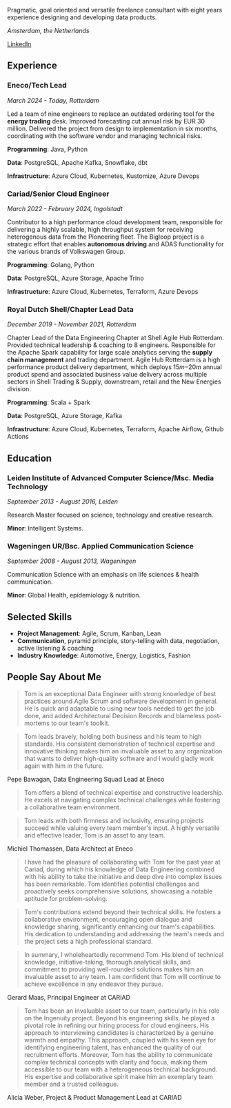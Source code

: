 Pragmatic, goal oriented and versatile freelance consultant with eight years experience designing and developing data products. 

*Amsterdam, the Netherlands*

[LinkedIn](https://www.linkedin.com/in/tomrijntjes/)

## Experience

### **Eneco**/Tech Lead

*March 2024 - Today, Rotterdam*

Led a team of nine engineers to replace an outdated ordering tool for the **energy trading** desk. Improved forecasting cut annual risk by EUR 30 million. Delivered the project from design to implementation in six months, coordinating with the software vendor and managing technical risks.

**Programming**: Java, Python

**Data**: PostgreSQL, Apache Kafka, Snowflake, dbt

**Infrastructure**: Azure Cloud, Kubernetes, Kustomize, Azure Devops

### **Cariad**/Senior Cloud Engineer

*March 2022 - February 2024, Ingolstadt*

Contributor to a high performance cloud development team, responsible for delivering a highly scalable, high throughput system for receiving heterogenous data from the Pioneering fleet. 
The Bigloop project is a strategic effort that enables **autonomous driving** and ADAS functionality for the various brands of Volkswagen Group.

**Programming**: Golang, Python

**Data**: PostgreSQL, Azure Storage, Apache Trino

**Infrastructure**: Azure Cloud, Kubernetes, Terraform, Azure Devops

### **Royal Dutch Shell**/Chapter Lead Data

*December  2019 - November 2021, Rotterdam*

Chapter Lead of the Data Engineering Chapter at Shell Agile Hub Rotterdam. Provided technical leadership & coaching to 8 engineers. Responsible for the Apache Spark capability for large scale analytics serving the **supply chain management** and trading department.
Agile Hub Rotterdam is a high performance product delivery department, which deploys $15m-$20m annual product spend and associated business value delivery across multiple sectors in Shell Trading & Supply, downstream, retail and the New Energies division.

**Programming**: Scala + Spark

**Data**: PostgreSQL, Azure Storage, Kafka

**Infrastructure**: Azure Cloud, Kubernetes, Terraform, Apache Airflow, Github Actions


## Education

### **Leiden Institute of Advanced Computer Science**/Msc. Media Technology

*September 2013 - August  2016, Leiden*

Research Master focused on  science,  technology and creative research.

**Minor**: Intelligent Systems.

### **Wageningen UR**/Bsc. Applied Communication Science

*September  2008 - August  2013, Wageningen*

Communication Science with an emphasis on life sciences & health communication.

**Minor**: Global Health, epidemiology & nutrition. 

## Selected Skills

- **Project Management**: Agile, Scrum, Kanban, Lean
- **Communication**, pyramid principle, story-telling with data, negotiation, active listening & coaching
- **Industry Knowledge**: Automotive, Energy, Logistics, Fashion


## People Say About Me

> Tom is an exceptional Data Engineer with strong knowledge of best practices around Agile Scrum and software development in general. He is quick and adaptable to using new tools needed to get the job done, and added Architectural Decision Records and blameless post-mortems to our team's toolkit. 

> Tom leads bravely, holding both business and his team to high standards. His consistent demonstration of technical expertise and innovative thinking makes him an invaluable asset to any organization that wants to deliver high-quality software and I would gladly work again with him in the future.

Pepe Bawagan, Data Engineering Squad Lead at Eneco

>Tom offers a blend of technical expertise and constructive leadership. He excels at navigating complex technical challenges while fostering a collaborative team environment. 

> Tom leads with both firmness and inclusivity, ensuring projects succeed while valuing every team member's input. A highly versatile and effective leader, Tom is an asset to any team.

Michiel Thomassen, Data Architect at Eneco

> I have had the pleasure of collaborating with Tom for the past year at Cariad, during which his knowledge of Data Engineering combined with his ability to take the initiative and deep dive into complex issues has been remarkable. Tom identifies potential challenges and proactively seeks comprehensive solutions, showcasing a notable aptitude for problem-solving.

> Tom's contributions extend beyond their technical skills. He fosters a collaborative environment, encouraging open dialogue and knowledge sharing, significantly enhancing our team's capabilities. His dedication to understanding and addressing the team's needs and the project sets a high professional standard.

> In summary, I wholeheartedly recommend Tom. His blend of technical knowledge, initiative-taking, thorough analytical skills, and commitment to providing well-rounded solutions makes him an invaluable asset to any team. I am confident that Tom will continue to achieve excellence in any endeavor they pursue.

Gerard Maas, Principal Engineer at CARIAD

> Tom has been an invaluable asset to our team, particularly in his role on the Ingenuity project. Beyond his engineering skills, he played a pivotal role in refining our hiring process for cloud engineers. His approach to interviewing candidates is characterized by a genuine warmth and empathy. This approach, coupled with his keen eye for identifying engineering talent, has enhanced the quality of our recruitment efforts.
Moreover, Tom has the ability to communicate complex technical concepts with clarity and focus, making them accessible to our team with a heterogeneous technical background. His expertise and collaborative spirit make him an exemplary team member and a trusted colleague.

Alicia Weber, Project & Product Management Lead at CARIAD